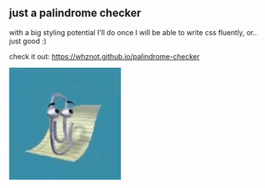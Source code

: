 ## just a palindrome checker
with a big styling potential I'll do once I will be able to write css fluently, or.. just  good :)

check it out: https://whznot.github.io/palindrome-checker

![alt text](image.png)